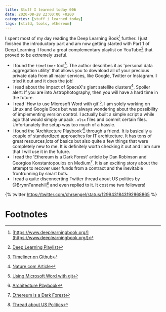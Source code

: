 ```yaml
---
title: Stuff I learned today 006
date: 2020-08-28 22:00:00 +0200
categories: [stuff i learned today]
tags: [stild, tools, ethereum]
---
```


I spent most of my day reading the Deep Learning Book[^book] further. I just finished the introductory part and am now getting started with Part 1 of Deep Learning. I found a great complementary playlist on YouTube[^playlist] that proved to be extremely useful.

- I found the `timeliner` tool[^timeliner]. The author describes it as 'personal data aggregation utility' that allows you to download all of your precious private data from all major services, like Google, Twitter or Instagram. I tried it out and it does the job!
- I read about the impact of SpaceX's giant satellite clusters[^sat]. Spoiler alert: If you are into Astrophotography, then you will have a hard time in the future.
- I read 'How to use Microsoft Word with git'[^word]. I am solely working on Linux and Google Docs but was always wondering about the possibility of implementing version control. I actually built a simple script a while ago that would simply unpack `.xlsx` files and commit certain files. Unfortunately the setup was too much of a hassle.
- I found the 'Architecture Playbook'[^arch] through a friend. It is basically a couple of standardized approaches for IT architecture. It has tons of great resources,lots of basics but also quite a few things that were completely new to me. It is definitely worth checking it out and I am sure that I will use it in the future.
- I read the 'Ethereum is a Dark Forest' article by Dan Robinson and Georgios Konstantopoulos on Medium[^eth]. It is an exciting story about the attempt to recover user funds from a contract and the inevitable frontrunning by smart bots.
- I read a quite disconcerting Twitter thread about US politics by @BrynnTannehill[^tweet] and even replied to it. It cost me two followers!

{% twitter https://twitter.com/chrsengel/status/1299431843192868865 %}

# Footnotes

[^sat]: [Nature.com Article](https://www.nature.com/articles/d41586-020-02480-5)
[^word]: [Using Microsoft Word with git](https://blog.martinfenner.org/2014/08/25/using-microsoft-word-with-git/)
[^arch]: [Architecture Playbook](https://nocomplexity.com/documents/arplaybook/businessarchitecture.html)
[^eth]: [Ethereum is a Dark Forest](https://medium.com/@danrobinson/ethereum-is-a-dark-forest-ecc5f0505dff)
[^tweet]: [Thread about US Politics](https://twitter.com/BrynnTannehill/status/1299305312256757761)
[^book]: [https://www.deeplearningbook.org/](https://www.deeplearningbook.org/)
[^playlist]: [Deep Learning Playlist](https://www.youtube.com/playlist?list=PLsXu9MHQGs8df5A4PzQGw-kfviylC-R9b)
[^timeliner]: [Timeliner on Github](https://github.com/mholt/timeliner)
